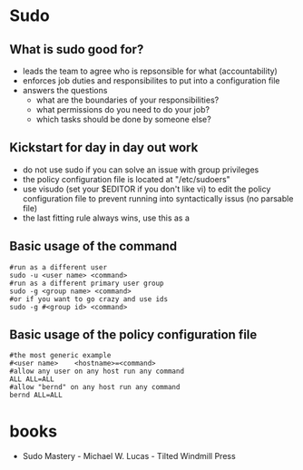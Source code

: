 # Sudo

## What is sudo good for?

* leads the team to agree who is repsonsible for what (accountability)
* enforces job duties and responsibilites to put into a configuration file
* answers the questions
    * what are the boundaries of your responsibilities?
    * what permissions do you need to do your job?
    * which tasks should be done by someone else?

## Kickstart for day in day out work

* do not use sudo if you can solve an issue with group privileges
* the policy configuration file is located at "/etc/sudoers"
* use visudo (set your $EDITOR if you don't like vi) to edit the policy configuration file to prevent running into syntactically issus (no parsable file)
* the last fitting rule always wins, use this as a 

## Basic usage of the command

```
#run as a different user
sudo -u <user name> <command>
#run as a different primary user group
sudo -g <group name> <command>
#or if you want to go crazy and use ids
sudo -g #<group id> <command>
```

## Basic usage of the policy configuration file

```
#the most generic example
#<user name>    <hostname>=<command>
#allow any user on any host run any command
ALL ALL=ALL
#allow "bernd" on any host run any command
bernd ALL=ALL
```

# books

* Sudo Mastery - Michael W. Lucas - Tilted Windmill Press
